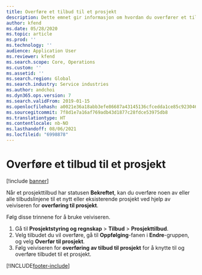 ```yaml
---
title: Overføre et tilbud til et prosjekt
description: Dette emnet gir informasjon om hvordan du overfører et tilbud til et nytt eller eksisterende prosjekt.
author: kfend
ms.date: 05/28/2020
ms.topic: article
ms.prod: ''
ms.technology: ''
audience: Application User
ms.reviewer: kfend
ms.search.scope: Core, Operations
ms.custom: ''
ms.assetid: ''
ms.search.region: Global
ms.search.industry: Service industries
ms.author: andchoi
ms.dyn365.ops.version: 7
ms.search.validFrom: 2019-01-15
ms.openlocfilehash: a0021e36a18abb3efe86687a43145136cfcedda1ce85c92304608bf2e7270598
ms.sourcegitcommit: 7f8d1e7a16af769adb43d1877c28fdce53975db8
ms.translationtype: HT
ms.contentlocale: nb-NO
ms.lasthandoff: 08/06/2021
ms.locfileid: "6998878"
---
```

# <a name="transfer-a-quotation-to-a-project"></a>Overføre et tilbud til et prosjekt

[!include [banner](../includes/banner.md)]

Når et prosjekttilbud har statusen **Bekreftet**, kan du overføre noen av eller alle tilbudslinjene til et nytt eller eksisterende prosjekt ved hjelp av veiviseren for **overføring til prosjekt**. 

Følg disse trinnene for å bruke veiviseren.

1. Gå til **Prosjektstyring og regnskap** > **Tilbud** > **Prosjekttilbud**.
2. Velg tilbudet du vil overføre, gå til **Oppfølging**-fanen i **Endre**-gruppen, og velg **Overfør til prosjekt**.
3. Følg veiviseren for **overføring av tilbud til prosjekt** for å knytte til og overføre tilbudet til et prosjekt.


[!INCLUDE[footer-include](../includes/footer-banner.md)]